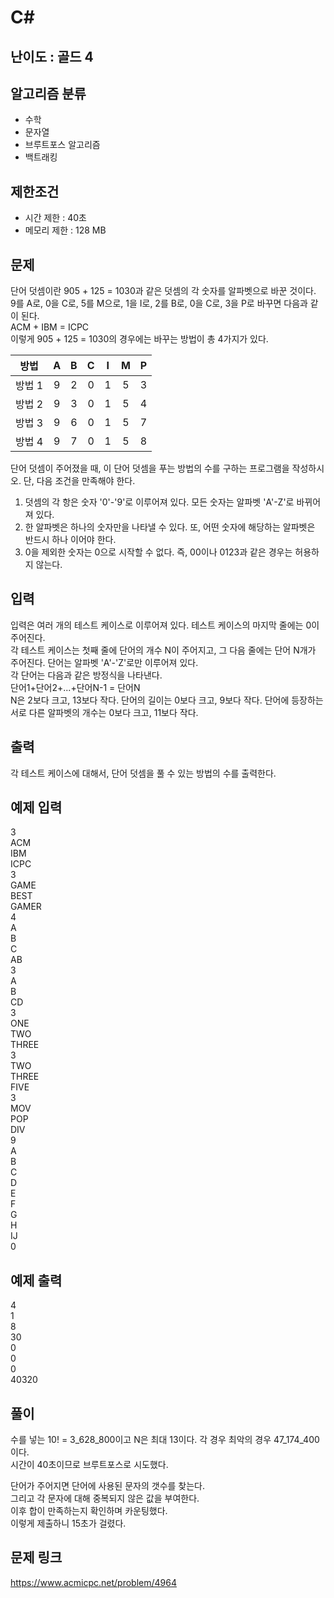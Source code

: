 # C#

## 난이도 : 골드 4

## 알고리즘 분류
  - 수학
  - 문자열
  - 브루트포스 알고리즘
  - 백트래킹

## 제한조건
  - 시간 제한 : 40초
  - 메모리 제한 : 128 MB

## 문제
단어 덧셈이란 905 + 125 = 1030과 같은 덧셈의 각 숫자를 알파벳으로 바꾼 것이다.<br/>
9를 A로, 0을 C로, 5를 M으로, 1을 I로, 2를 B로, 0을 C로, 3을 P로 바꾸면 다음과 같이 된다.<br/>
ACM + IBM = ICPC<br/>
이렇게 905 + 125 = 1030의 경우에는 바꾸는 방법이 총 4가지가 있다.<br/>


|방법|A|B|C|I|M|P|
|:---:|:---:|:---:|:---:|:---:|:---:|:---:|
|방법 1|9|2|0|1|5|3|
|방법 2|9|3|0|1|5|4|
|방법 3|9|6|0|1|5|7|
|방법 4|9|7|0|1|5|8|


단어 덧셈이 주어졌을 때, 이 단어 덧셈을 푸는 방법의 수를 구하는 프로그램을 작성하시오. 단, 다음 조건을 만족해야 한다.<br/>

  1. 덧셈의 각 항은 숫자 '0'-'9'로 이루어져 있다. 모든 숫자는 알파벳 'A'-Z'로 바뀌어져 있다.
  2. 한 알파벳은 하나의 숫자만을 나타낼 수 있다. 또, 어떤 숫자에 해당하는 알파벳은 반드시 하나 이어야 한다.
  3. 0을 제외한 숫자는 0으로 시작할 수 없다. 즉, 00이나 0123과 같은 경우는 허용하지 않는다.


## 입력
입력은 여러 개의 테스트 케이스로 이루어져 있다. 테스트 케이스의 마지막 줄에는 0이 주어진다.<br/>
각 테스트 케이스는 첫째 줄에 단어의 개수 N이 주어지고, 그 다음 줄에는 단어 N개가 주어진다. 단어는 알파벳 'A'-'Z'로만 이루어져 있다.<br/>
각 단어는 다음과 같은 방정식을 나타낸다.<br/>
단어1+단어2+...+단어N-1 = 단어N<br/>
N은 2보다 크고, 13보다 작다. 단어의 길이는 0보다 크고, 9보다 작다. 단어에 등장하는 서로 다른 알파벳의 개수는 0보다 크고, 11보다 작다.<br/>


## 출력
각 테스트 케이스에 대해서, 단어 덧셈을 풀 수 있는 방법의 수를 출력한다.<br/>


## 예제 입력
3<br/>
ACM<br/>
IBM<br/>
ICPC<br/>
3<br/>
GAME<br/>
BEST<br/>
GAMER<br/>
4<br/>
A<br/>
B<br/>
C<br/>
AB<br/>
3<br/>
A<br/>
B<br/>
CD<br/>
3<br/>
ONE<br/>
TWO<br/>
THREE<br/>
3<br/>
TWO<br/>
THREE<br/>
FIVE<br/>
3<br/>
MOV<br/>
POP<br/>
DIV<br/>
9<br/>
A<br/>
B<br/>
C<br/>
D<br/>
E<br/>
F<br/>
G<br/>
H<br/>
IJ<br/>
0<br/>

## 예제 출력
4<br/>
1<br/>
8<br/>
30<br/>
0<br/>
0<br/>
0<br/>
40320<br/>


## 풀이
수를 넣는 10! = 3_628_800이고 N은 최대 13이다. 각 경우 최악의 경우 47_174_400이다.<br/>
시간이 40초이므로 브루트포스로 시도했다.<br/>


단어가 주어지면 단어에 사용된 문자의 갯수를 찾는다.<br/>
그리고 각 문자에 대해 중복되지 않은 값을 부여한다.<br/>
이후 합이 만족하는지 확인하며 카운팅했다.<br/>
이렇게 제출하니 15초가 걸렸다.<br/>


## 문제 링크
https://www.acmicpc.net/problem/4964